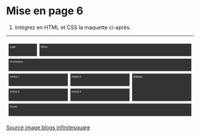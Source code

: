 # Mise en page 6

1. Intégrez en HTML et CSS la maquette ci-après.

---

![maquette10](./../0-exercices/layout/m10.png)

[Source image blogs infinitesquare](https://blogs.infinitesquare.com/posts/web/creer-une-mise-en-page-avec-css-grid-layout)